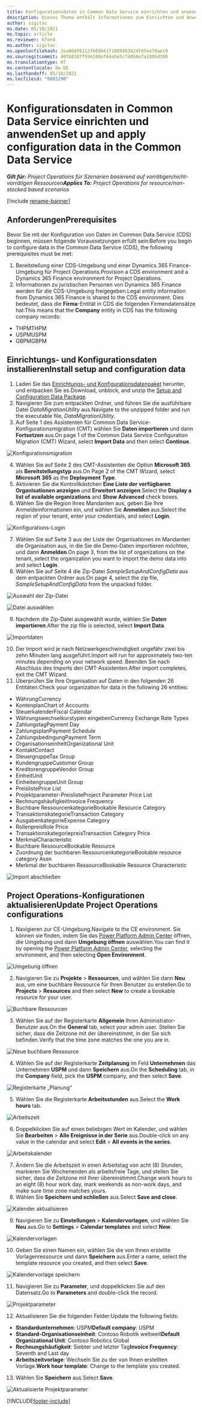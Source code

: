 ```yaml
---
title: Konfigurationsdaten in Common Data Service einrichten und anwenden
description: Dieses Thema enthält Informationen zum Einrichten und Anwenden von Konfigurationsdaten in Project Operations.
author: sigitac
ms.date: 05/10/2021
ms.topic: article
ms.reviewer: kfend
ms.author: sigitac
ms.openlocfilehash: 2ea00df6112fb69b61f1889463424fdfee79aec9
ms.sourcegitcommit: 40f68387f594180af64a5e5c748b6efa188bd300
ms.translationtype: HT
ms.contentlocale: de-DE
ms.lasthandoff: 05/10/2021
ms.locfileid: "6001290"
---
```

# <a name="set-up-and-apply-configuration-data-in-the-common-data-service"></a><span data-ttu-id="4a145-103">Konfigurationsdaten in Common Data Service einrichten und anwenden</span><span class="sxs-lookup"><span data-stu-id="4a145-103">Set up and apply configuration data in the Common Data Service</span></span> 

<span data-ttu-id="4a145-104">_**Gilt für:** Project Operations für Szenarien basierend auf vorrätigen/nicht-vorrätigen Ressourcen_</span><span class="sxs-lookup"><span data-stu-id="4a145-104">_**Applies To:** Project Operations for resource/non-stocked based scenarios_</span></span>

[!include [rename-banner](~/includes/cc-data-platform-banner.md)]

## <a name="prerequisites"></a><span data-ttu-id="4a145-105">Anforderungen</span><span class="sxs-lookup"><span data-stu-id="4a145-105">Prerequisites</span></span>

<span data-ttu-id="4a145-106">Bevor Sie mit der Konfiguration von Daten im Common Data Service (CDS) beginnen, müssen folgende Voraussetzungen erfüllt sein:</span><span class="sxs-lookup"><span data-stu-id="4a145-106">Before you begin to configure data in the Common Data Service (CDS), the following prerequisites must be met:</span></span>

1.  <span data-ttu-id="4a145-107">Bereitstellung einer CDS-Umgebung und einer Dynamics 365 Finance-Umgebung für Project Operations.</span><span class="sxs-lookup"><span data-stu-id="4a145-107">Provision a CDS environment and a Dynamics 365 Finance environment for Project Operations.</span></span>
2.  <span data-ttu-id="4a145-108">Informationen zu juristischen Personen von Dynamics 365 Finance werden für die CDS-Umgebung freigegeben.</span><span class="sxs-lookup"><span data-stu-id="4a145-108">Legal entity information from Dynamics 365 Finance is shared to the CDS environment.</span></span> <span data-ttu-id="4a145-109">Dies bedeutet, dass die **Firma**-Entität in CDS die folgenden Firmendatensätze hat:</span><span class="sxs-lookup"><span data-stu-id="4a145-109">This means that the **Company** entity in CDS has the following company records:</span></span>
  - <span data-ttu-id="4a145-110">THPM</span><span class="sxs-lookup"><span data-stu-id="4a145-110">THPM</span></span>
  - <span data-ttu-id="4a145-111">USPM</span><span class="sxs-lookup"><span data-stu-id="4a145-111">USPM</span></span>
  - <span data-ttu-id="4a145-112">GBPM</span><span class="sxs-lookup"><span data-stu-id="4a145-112">GBPM</span></span>

## <a name="install-setup-and-configuration-data"></a><span data-ttu-id="4a145-113">Einrichtungs- und Konfigurationsdaten installieren</span><span class="sxs-lookup"><span data-stu-id="4a145-113">Install setup and configuration data</span></span>

1. <span data-ttu-id="4a145-114">Laden Sie das [Einrichtungs- und Konfigurationsdatenpaket](https://download.microsoft.com/download/e/2/d/e2da6c98-d5dd-450c-aabe-fd6bf2ba374b/ProjOpsSampleSetupData-%20Integrated%20Latest.zip) herunter, und entpacken Sie es.</span><span class="sxs-lookup"><span data-stu-id="4a145-114">Download, unblock, and unzip the [Setup and Configuration Data Package](https://download.microsoft.com/download/e/2/d/e2da6c98-d5dd-450c-aabe-fd6bf2ba374b/ProjOpsSampleSetupData-%20Integrated%20Latest.zip).</span></span>
2. <span data-ttu-id="4a145-115">Navigieren Sie zum entpackten Ordner, und führen Sie die ausführbare Datei *DataMigrationUtility* aus.</span><span class="sxs-lookup"><span data-stu-id="4a145-115">Navigate to the unzipped folder and run the executable file, *DataMigrationUtility*.</span></span>
3. <span data-ttu-id="4a145-116">Auf Seite 1 des Assistenten für Common Data Service-Konfigurationsmigration (CMT) wählen Sie **Daten importieren** und dann **Fortsetzen** aus.</span><span class="sxs-lookup"><span data-stu-id="4a145-116">On page 1 of the Common Data Service Configuration Migration (CMT) Wizard, select **Import Data** and then select **Continue**.</span></span>

![Konfigurationsmigration](./media/1ConfigurationMigration.png)

4. <span data-ttu-id="4a145-118">Wählen Sie auf Seite 2 des CMT-Assistenten die Option **Microsoft 365** als **Bereitstellungstyp** aus.</span><span class="sxs-lookup"><span data-stu-id="4a145-118">On Page 2 of the CMT Wizard, select **Microsoft 365** as the **Deployment Type**.</span></span>
5. <span data-ttu-id="4a145-119">Aktivieren Sie die Kontrollkästchen **Eine Liste der verfügbaren Organisationen anzeigen** und **Erweitert anzeigen**.</span><span class="sxs-lookup"><span data-stu-id="4a145-119">Select the **Display a list of available organizations** and **Show Advanced** check boxes.</span></span>
6. <span data-ttu-id="4a145-120">Wählen Sie die Region Ihres Mandanten aus, geben Sie Ihre Anmeldeinformationen ein, und wählen Sie **Anmelden** aus.</span><span class="sxs-lookup"><span data-stu-id="4a145-120">Select the region of your tenant, enter your credentials, and select **Login**.</span></span>

![Konfigurations-Login](./media/2ConfigurationSignin.png)

7. <span data-ttu-id="4a145-122">Wählen Sie auf Seite 3 aus der Liste der Organisationen im Mandanten die Organisation aus, in die Sie die Demo-Daten importieren möchten, und dann **Anmelden**.</span><span class="sxs-lookup"><span data-stu-id="4a145-122">On page 3, from the list of organizations on the tenant, select the organization you want to import the demo data into and select **Login**.</span></span>
8. <span data-ttu-id="4a145-123">Wählen Sie auf Seite 4 die Zip-Datei *SampleSetupAndConfigData* aus dem entpackten Ordner aus.</span><span class="sxs-lookup"><span data-stu-id="4a145-123">On page 4, select the zip file, *SampleSetupAndConfigData* from the unpacked folder.</span></span>

![Auswahl der Zip-Datei](./media/3ZipFile.png)

![Datei auswählen](./media/4SelectAFile.png)

9. <span data-ttu-id="4a145-126">Nachdem die Zip-Datei ausgewählt wurde, wählen Sie **Daten importieren**.</span><span class="sxs-lookup"><span data-stu-id="4a145-126">After the zip file is selected, select **Import Data**.</span></span>

![Importdaten](./media/5ImportData.png)

10. <span data-ttu-id="4a145-128">Der Import wird je nach Netzwerkgeschwindigkeit ungefähr zwei bis zehn Minuten lang ausgeführt.</span><span class="sxs-lookup"><span data-stu-id="4a145-128">Import will run for approximately two-ten minutes depending on your network speed.</span></span> <span data-ttu-id="4a145-129">Beenden Sie nach Abschluss des Imports den CMT-Assistenten.</span><span class="sxs-lookup"><span data-stu-id="4a145-129">After import completes, exit the CMT Wizard.</span></span> 
11. <span data-ttu-id="4a145-130">Überprüfen Sie Ihre Organisation auf Daten in den folgenden 26 Entitäten:</span><span class="sxs-lookup"><span data-stu-id="4a145-130">Check your organization for data in the following 26 entities:</span></span>

  - <span data-ttu-id="4a145-131">Währung</span><span class="sxs-lookup"><span data-stu-id="4a145-131">Currency</span></span>
  - <span data-ttu-id="4a145-132">Kontenplan</span><span class="sxs-lookup"><span data-stu-id="4a145-132">Chart of Accounts</span></span>
  - <span data-ttu-id="4a145-133">Steuerkalender</span><span class="sxs-lookup"><span data-stu-id="4a145-133">Fiscal Calendar</span></span>
  - <span data-ttu-id="4a145-134">Währungswechselkurstypen eingeben</span><span class="sxs-lookup"><span data-stu-id="4a145-134">Currency Exchange Rate Types</span></span>
  - <span data-ttu-id="4a145-135">Zahlungstag</span><span class="sxs-lookup"><span data-stu-id="4a145-135">Payment Day</span></span>
  - <span data-ttu-id="4a145-136">Zahlungsplan</span><span class="sxs-lookup"><span data-stu-id="4a145-136">Payment Schedule</span></span>
  - <span data-ttu-id="4a145-137">Zahlungsbedingung</span><span class="sxs-lookup"><span data-stu-id="4a145-137">Payment Term</span></span>
  - <span data-ttu-id="4a145-138">Organisationseinheit</span><span class="sxs-lookup"><span data-stu-id="4a145-138">Organizational Unit</span></span>
  - <span data-ttu-id="4a145-139">Kontakt</span><span class="sxs-lookup"><span data-stu-id="4a145-139">Contact</span></span>
  - <span data-ttu-id="4a145-140">Steuergruppe</span><span class="sxs-lookup"><span data-stu-id="4a145-140">Tax Group</span></span>
  - <span data-ttu-id="4a145-141">Kundengruppe</span><span class="sxs-lookup"><span data-stu-id="4a145-141">Customer Group</span></span>
  - <span data-ttu-id="4a145-142">Kreditorengruppe</span><span class="sxs-lookup"><span data-stu-id="4a145-142">Vendor Group</span></span>
  - <span data-ttu-id="4a145-143">Einheit</span><span class="sxs-lookup"><span data-stu-id="4a145-143">Unit</span></span>
  - <span data-ttu-id="4a145-144">Einheitengruppe</span><span class="sxs-lookup"><span data-stu-id="4a145-144">Unit Group</span></span>
  - <span data-ttu-id="4a145-145">Preisliste</span><span class="sxs-lookup"><span data-stu-id="4a145-145">Price List</span></span>
  - <span data-ttu-id="4a145-146">Projektparameter-Preisliste</span><span class="sxs-lookup"><span data-stu-id="4a145-146">Project Parameter Price List</span></span>
  - <span data-ttu-id="4a145-147">Rechnungshäufigkeit</span><span class="sxs-lookup"><span data-stu-id="4a145-147">Invoice Frequency</span></span>
  - <span data-ttu-id="4a145-148">Buchbare Ressourcenkategorie</span><span class="sxs-lookup"><span data-stu-id="4a145-148">Bookable Resource Category</span></span>
  - <span data-ttu-id="4a145-149">Transaktionskategorie</span><span class="sxs-lookup"><span data-stu-id="4a145-149">Transaction Category</span></span>
  - <span data-ttu-id="4a145-150">Ausgabenkategorie</span><span class="sxs-lookup"><span data-stu-id="4a145-150">Expense Category</span></span>
  - <span data-ttu-id="4a145-151">Rollenpreis</span><span class="sxs-lookup"><span data-stu-id="4a145-151">Role Price</span></span>
  - <span data-ttu-id="4a145-152">Transaktionskategoriepreis</span><span class="sxs-lookup"><span data-stu-id="4a145-152">Transaction Category Price</span></span>
  - <span data-ttu-id="4a145-153">Merkmal</span><span class="sxs-lookup"><span data-stu-id="4a145-153">Characteristic</span></span>
  - <span data-ttu-id="4a145-154">Buchbare Ressource</span><span class="sxs-lookup"><span data-stu-id="4a145-154">Bookable Resource</span></span>
  - <span data-ttu-id="4a145-155">Zuordnung der buchbaren Ressourcenkategorie</span><span class="sxs-lookup"><span data-stu-id="4a145-155">Bookable resource category Assn</span></span>
  - <span data-ttu-id="4a145-156">Merkmal der buchbaren Ressource</span><span class="sxs-lookup"><span data-stu-id="4a145-156">Bookable Resource Characteristic</span></span>

![Import abschließen](./media/6CompleteImport.png)

## <a name="update-project-operations-configurations"></a><span data-ttu-id="4a145-158">Project Operations-Konfigurationen aktualisieren</span><span class="sxs-lookup"><span data-stu-id="4a145-158">Update Project Operations configurations</span></span>

1. <span data-ttu-id="4a145-159">Navigieren zur CE-Umgebung.</span><span class="sxs-lookup"><span data-stu-id="4a145-159">Navigate to the CE environment.</span></span> <span data-ttu-id="4a145-160">Sie können sie finden, indem Sie das [Power Platform Admin Center](https://admin.powerplatform.microsoft.com/environments) öffnen, die Umgebung und dann **Umgebung öffnen** auswählen.</span><span class="sxs-lookup"><span data-stu-id="4a145-160">You can find it by opening the [Power Platform Admin Center](https://admin.powerplatform.microsoft.com/environments), selecting the environment, and then selecting **Open Environment**.</span></span> 

![Umgebung öffnen](./media/7OpenEnvironment.png)

2. <span data-ttu-id="4a145-162">Navigieren Sie zu **Projekte** > **Ressourcen**, und wählen Sie dann **Neu** aus, um eine buchbare Ressource für Ihren Benutzer zu erstellen.</span><span class="sxs-lookup"><span data-stu-id="4a145-162">Go to **Projects** > **Resources** and then select **New** to create a bookable resource for your user.</span></span>

![Buchbare Ressourcen](./media/8BookableResources.png)

3. <span data-ttu-id="4a145-164">Wählen Sie auf der Registerkarte **Allgemein** Ihren Administrator-Benutzer aus.</span><span class="sxs-lookup"><span data-stu-id="4a145-164">On the **General** tab, select your admin user.</span></span> <span data-ttu-id="4a145-165">Stellen Sie sicher, dass die Zeitzone mit der übereinstimmt, in der Sie sich befinden.</span><span class="sxs-lookup"><span data-stu-id="4a145-165">Verify that the time zone matches the one you are in.</span></span> 

![Neue buchbare Ressource](./media/9NewBookableResource.png)

4. <span data-ttu-id="4a145-167">Wählen Sie auf der Registerkarte **Zeitplanung** im Feld **Unternehmen** das Unternehmen **USPM** und dann **Speichern** aus.</span><span class="sxs-lookup"><span data-stu-id="4a145-167">On the **Scheduling** tab, in the **Company** field, pick the **USPM** company, and then select **Save**.</span></span> 

![Registerkarte „Planung“](./media/10SchedulingTab.png)

5. <span data-ttu-id="4a145-169">Wählen Sie die Registerkarte **Arbeitsstunden** aus.</span><span class="sxs-lookup"><span data-stu-id="4a145-169">Select the **Work hours** tab.</span></span>  

![Arbeitszeit](./media/11WorkHours.png)

6. <span data-ttu-id="4a145-171">Doppelklicken Sie auf einen beliebigen Wert im Kalender, und wählen Sie **Bearbeiten** > **Alle Ereignisse in der Serie** aus.</span><span class="sxs-lookup"><span data-stu-id="4a145-171">Double-click on any value in the calendar and select **Edit** > **All events in the series**.</span></span> 

![Arbeitskalender](./media/12WorkCalendar.png)

7. <span data-ttu-id="4a145-173">Ändern Sie die Arbeitszeit in einen Arbeitstag von acht (8) Stunden, markieren Sie Wochenenden als arbeitsfreie Tage, und stellen Sie sicher, dass die Zeitzone mit Ihrer übereinstimmt.</span><span class="sxs-lookup"><span data-stu-id="4a145-173">Change work hours to an eight (8) hour work day, mark weekends as non-work days, and make sure time zone matches yours.</span></span> 
8. <span data-ttu-id="4a145-174">Wählen Sie **Speichern und schließen** aus.</span><span class="sxs-lookup"><span data-stu-id="4a145-174">Select **Save and close**.</span></span>

![Kalender aktualisieren](./media/13UpdateCalendar.png)

9. <span data-ttu-id="4a145-176">Navigieren Sie zu **Einstellungen** > **Kalendervorlagen**, und wählen Sie **Neu** aus.</span><span class="sxs-lookup"><span data-stu-id="4a145-176">Go to **Settings** > **Calendar templates** and select **New**.</span></span>
 
 ![Kalendervorlagen](./media/14CalendarTemplates.png)
 
 10. <span data-ttu-id="4a145-178">Geben Sie einen Namen ein, wählen Sie die von Ihnen erstellte Vorlagenressource und dann **Speichern** aus.</span><span class="sxs-lookup"><span data-stu-id="4a145-178">Enter a name, select the template resource you created, and then select **Save**.</span></span> 
 
 ![Kalendervorlage speichern](./media/15SaveCalendarTemplate.png)
 
 11. <span data-ttu-id="4a145-180">Navigieren Sie zu **Parameter**, und doppelklicken Sie auf den Datensatz.</span><span class="sxs-lookup"><span data-stu-id="4a145-180">Go to **Parameters** and double-click the record.</span></span> 
 
 ![Projektparameter](./media/16ProjectParameters.png)
 
12. <span data-ttu-id="4a145-182">Aktualisieren Sie die folgenden Felder:</span><span class="sxs-lookup"><span data-stu-id="4a145-182">Update the following fields:</span></span>

 - <span data-ttu-id="4a145-183">**Standardunternehmen**: USPM</span><span class="sxs-lookup"><span data-stu-id="4a145-183">**Default company**: USPM</span></span>
 - <span data-ttu-id="4a145-184">**Standard-Organisationseinheit**: Contoso Robotik weltweit</span><span class="sxs-lookup"><span data-stu-id="4a145-184">**Default Organizational Unit**: Contoso Robotics Global</span></span>
 - <span data-ttu-id="4a145-185">**Rechnungshäufigkeit**: Siebter und letzter Tag</span><span class="sxs-lookup"><span data-stu-id="4a145-185">**Invoice Frequency**: Seventh and Last day</span></span>
 - <span data-ttu-id="4a145-186">**Arbeitszeitvorlage**: Wechseln Sie zu der von Ihnen erstellten Vorlage.</span><span class="sxs-lookup"><span data-stu-id="4a145-186">**Work hour template**: Change to the template you created.</span></span>

13. <span data-ttu-id="4a145-187">Wählen Sie **Speichern** aus.</span><span class="sxs-lookup"><span data-stu-id="4a145-187">Select **Save**.</span></span> 

![Aktualisierte Projektparameter](./media/17UpdatedProjectParameters.png)


[!INCLUDE[footer-include](../includes/footer-banner.md)]
